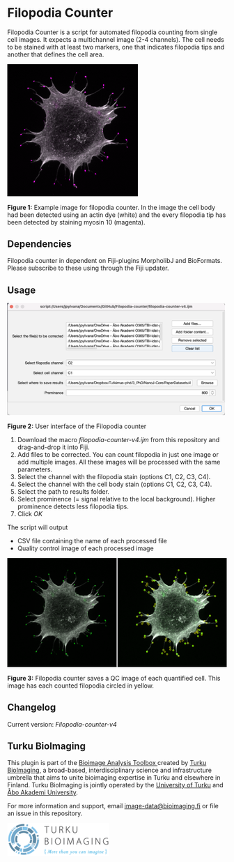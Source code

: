 # Filopodia Counter

Filopodia Counter is a script for automated filopodia counting from single cell images. It expects a multichannel image (2-4 channels). The cell needs to be stained with at least two markers, one that indicates filopodia tips and another that defines the cell area.

<img src="assets/Figure1-example_cell.png" alt="drawing" width="300"/>

**Figure 1:** Example image for filopodia counter. In the image the cell body had been detected using an actin dye (white) and the every filopodia tip has been detected by staining myosin 10 (magenta).

## Dependencies

Filopodia counter in dependent on Fiji-plugins MorpholibJ and BioFormats. Please subscribe to these using through the Fiji updater.

## Usage

<img src="assets/Figure2-UI.png" alt="drawing" width="500"/>

**Figure 2:** User interface of the Filopodia counter

1. Download the macro _filopodia-counter-v4.ijm_ from this repository and drag-and-drop it into Fiji.
2. Add files to be corrected. You can count filopodia in just one image or add multiple images. All these images will be processed with the same parameters.
3. Select the channel with the filopodia stain (options C1, C2, C3, C4).
4. Select the channel with the cell body stain (options C1, C2, C3, C4).
5. Select the path to results folder.
6. Select prominence (= signal relative to the local background). Higher prominence detects less filopodia tips.
7. Click _OK_

The script will output

- CSV file containing the name of each processed file
- Quality control image of each processed image

<img src="assets/Figure3-QC-cell.png" alt="drawing" width="600"/>

**Figure 3:** Filopodia counter saves a QC image of each quantified cell. This image has each counted filopodia circled in yellow.

## Changelog

Current version: _Filopodia-counter-v4_

## Turku BioImaging

This plugin is part of the [Bioimage Analysis Toolbox
](https://www.bioimaging.fi/bioimage-analysis-toolbox/) created by [Turku BioImaging](https://bioimaging.fi), a broad-based, interdisciplinary science and infrastructure umbrella that aims to unite bioimaging expertise in Turku and elsewhere in Finland. Turku BioImaging is jointly operated by the [University of Turku](https://utu.fi) and [Åbo Akademi University](https://abo.fi).

For more information and support, email [image-data@bioimaging.fi](mailto:image-data@bioimaging.fi) or file an issue in this repository.

<p float='left'>
    <img src='assets/BioImaging_logo_posa_vaaka.jpg' style="height:75px;width:auto;"/>
</p>
